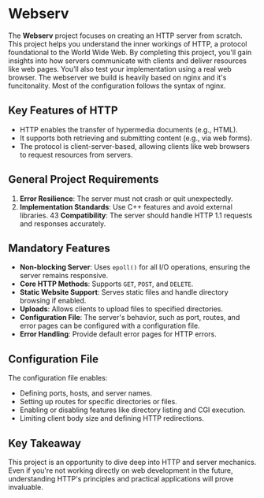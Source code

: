 # Webserv

The **Webserv** project focuses on creating an HTTP server from scratch. This project helps you understand the inner workings of HTTP, a protocol foundational to the World Wide Web. By completing this project, you'll gain insights into how servers communicate with clients and deliver resources like web pages. You’ll also test your implementation using a real web browser.
The webserver we build is heavily based on nginx and it's funcitonality. Most of the configuration follows the syntax of nginx.

## Key Features of HTTP
- HTTP enables the transfer of hypermedia documents (e.g., HTML).
- It supports both retrieving and submitting content (e.g., via web forms).
- The protocol is client-server-based, allowing clients like web browsers to request resources from servers.

## General Project Requirements
1. **Error Resilience**: The server must not crash or quit unexpectedly.
2. **Implementation Standards**: Use C++ features and avoid external libraries.
43 **Compatibility**: The server should handle HTTP 1.1 requests and responses accurately.

## Mandatory Features
- **Non-blocking Server**: Uses `epoll()` for all I/O operations, ensuring the server remains responsive.
- **Core HTTP Methods**: Supports `GET`, `POST`, and `DELETE`.
- **Static Website Support**: Serves static files and handle directory browsing if enabled.
- **Uploads**: Allows clients to upload files to specified directories.
- **Configuration File**: The server's behavior, such as port, routes, and error pages can be configured with a configuration file.
- **Error Handling**: Provide default error pages for HTTP errors.

## Configuration File
The configuration file enables:
- Defining ports, hosts, and server names.
- Setting up routes for specific directories or files.
- Enabling or disabling features like directory listing and CGI execution.
- Limiting client body size and defining HTTP redirections.


## Key Takeaway
This project is an opportunity to dive deep into HTTP and server mechanics. Even if you're not working directly on web development in the future, understanding HTTP's principles and practical applications will prove invaluable.
